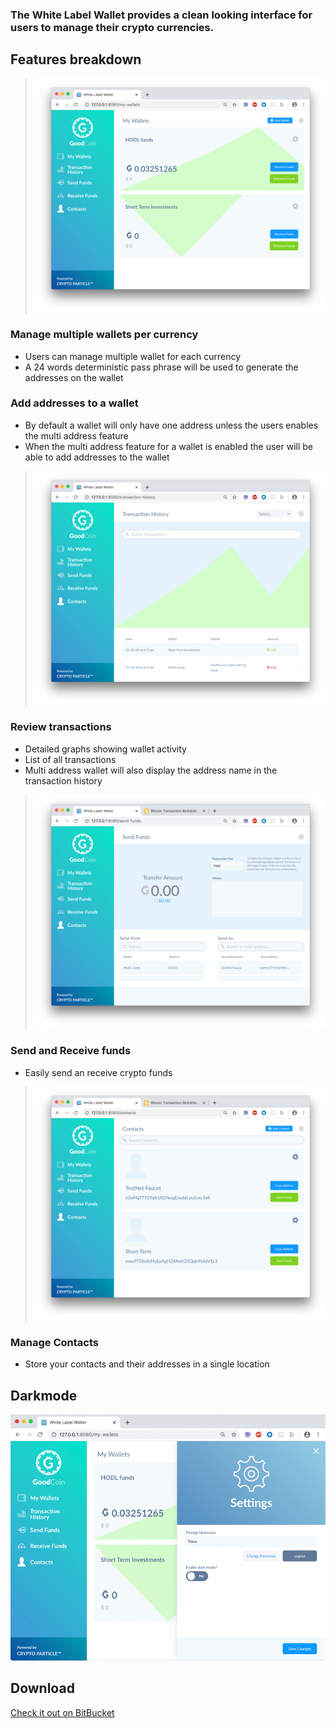 ### The White Label Wallet provides a clean looking interface for users to manage their crypto currencies.

## Features breakdown

>![ex. Multiple Wallets](/assets/img/my-wallets.png)
### Manage multiple wallets per currency
- Users can manage multiple wallet for each currency
- A 24 words deterministic pass phrase will be used to generate the addresses on the wallet

### Add addresses to a wallet
- By default a wallet will only have one address unless the users enables the multi address feature
- When the multi address feature for a wallet is enabled the user will be able to add addresses to the wallet

>![ex. Transaction Details](/assets/img/transactions.png)
### Review transactions
- Detailed graphs showing wallet activity
- List of all transactions
- Multi address wallet will also display the address name in the transaction history

>![ex. Sending Funds](/assets/img/send-funds.png)
### Send and Receive funds
- Easily send an receive crypto funds

>![ex. Manage your contacts](/assets/img/contacts.png)
### Manage Contacts
- Store your contacts and their addresses in a single location

## Darkmode
![ex. Darkmode!](/assets/img/dark-mode.gif)

## Download

[Check it out on BitBucket](https://bitbucket.org/account/user/CodeParticle/projects/WLW)

